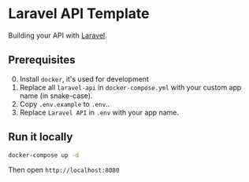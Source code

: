 # Laravel API Template

Building your API with [Laravel](https://laravel.com/).

## Prerequisites

0. Install `docker`, it's used for development
1. Replace all `laravel-api` in `docker-compose.yml` with your custom app name (in snake-case).
2. Copy `.env.example` to `.env`..
2. Replace `Laravel API` in `.env` with your app name.

## Run it locally

```bash
docker-compose up -d
```

Then open `http://localhost:8080`
